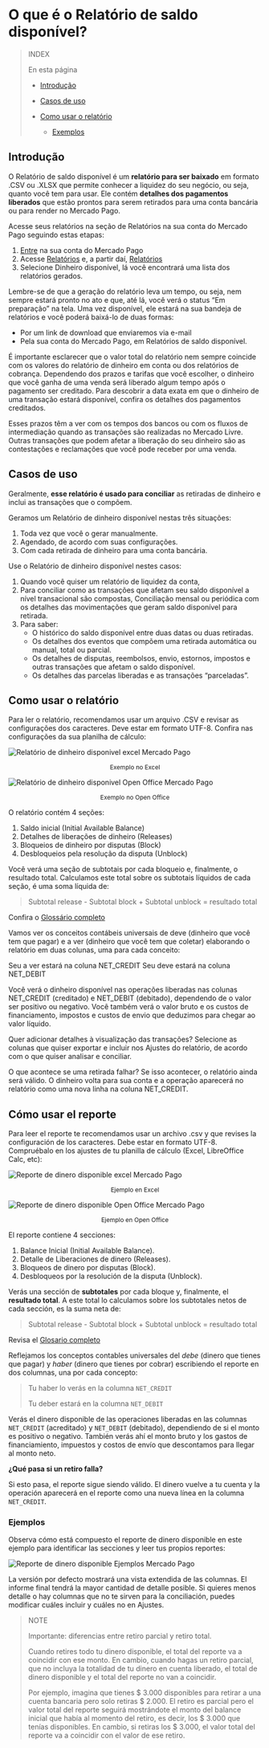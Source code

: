 # O que é o Relatório de saldo disponível?

> INDEX
>
> En esta página
>
> - [Introdução](#bookmark_introdução) 
>
> - [Casos de uso](#bookmark_casos_de_uso)
>
> - [Como usar o relatório](#bookmark_como_usar_o_relatório) 
>
>    + [Exemplos](#bookmark_exemplos)
>

## Introdução


O Relatório de saldo disponível é um **relatório para ser baixado** em formato .CSV ou .XLSX que permite conhecer a liquidez do seu negócio, ou seja, quanto você tem para usar. Ele contém **detalhes dos pagamentos liberados** que estão prontos para serem retirados para uma conta bancária ou para render no Mercado Pago.


Acesse seus relatórios na seção de Relatórios na sua conta do Mercado Pago seguindo estas etapas:
1. [Entre](https://www.mercadolivre.com/jms/mlb/lgz/msl/login/H4sIAAAAAAAEAy2NQQ7DIAwE_-JzlNw59iPIIQ5BhRoZR7SK8veaqscd744vyBzTy-unEjigd80pJIUJakbdWYpPmx1KNdSS0j_mdVRQsJCSNHDXEEXaHmSjodoxN7ISnnr4PXM39vtlLLKFQ7U2tyy997mQBNy4YuQ5cJlXWeCezNHUq2B4glM56f4CVo_Sya8AAAA/user) na sua conta do Mercado Pago
1. Acesse [Relatórios](https://www.mercadopago.com/mlb/account/movements) e, a partir daí, [Relatórios](https://www.mercadopago.com/mlb/account/movements)
1. Selecione Dinheiro disponível, lá você encontrará uma lista dos relatórios gerados.

Lembre-se de que a geração do relatório leva um tempo, ou seja, nem sempre estará pronto no ato e que, até lá, você verá o status “Em preparação” na tela. Uma vez disponível, ele estará na sua bandeja de relatórios e você poderá baixá-lo de duas formas:
* Por um link de download que enviaremos via e-mail
* Pela sua conta do Mercado Pago, em Relatórios de saldo disponível.

É importante esclarecer que o valor total do relatório nem sempre coincide com os valores do relatório de dinheiro em conta ou dos relatórios de cobrança. Dependendo dos prazos e tarifas que você escolher, o dinheiro que você ganha de uma venda será liberado algum tempo após o pagamento ser creditado. Para descobrir a data exata em que o dinheiro de uma transação estará disponível, confira os detalhes dos pagamentos creditados.

Esses prazos têm a ver com os tempos dos bancos ou com os fluxos de intermediação quando as transações são realizadas no Mercado Livre. Outras transações que podem afetar a liberação do seu dinheiro são as contestações e reclamações que você pode receber por uma venda.

## Casos de uso

Geralmente, **esse relatório é usado para conciliar** as retiradas de dinheiro e inclui as transações que o compõem.

Geramos um Relatório de dinheiro disponível nestas três situações:
1. Toda vez que você o gerar manualmente.
1. Agendado, de acordo com suas configurações.
1. Com cada retirada de dinheiro para uma conta bancária.

Use o Relatório de dinheiro disponível nestes casos:
1. Quando você quiser um relatório de liquidez da conta,
1. Para conciliar como as transações que afetam seu saldo disponível a nível transacional são compostas,
Conciliação mensal ou periódica com os detalhes das movimentações que geram saldo disponível para retirada.
1. Para saber:
    + O histórico do saldo disponível entre duas datas ou duas retiradas.
    + Os detalhes dos eventos que compõem uma retirada automática ou manual, total ou parcial.
    + Os detalhes de disputas, reembolsos, envio, estornos, impostos e outras transações que afetam o saldo disponível.
    + Os detalhes das parcelas liberadas e as transações “parceladas”.


## Como usar o relatório

Para ler o relatório, recomendamos usar um arquivo .CSV e revisar as configurações dos caracteres. Deve estar em formato UTF-8. Confira nas configurações da sua planilha de cálculo:

![Relatório de dinheiro disponivel excel Mercado Pago](/images/manage-account/reports/ms-excel.png)
<p style="text-align:center;font-size:12px;">Exemplo no Excel</p>

![Relatório de dinheiro disponivel Open Office Mercado Pago](/images/manage-account/reports/open-office.png)
<p style="text-align:center;font-size:12px;">Exemplo no Open Office</p>

O relatório contém 4 seções:
1. Saldo inicial (Initial Available Balance)
1. Detalhes de liberações de dinheiro (Releases)
1. Bloqueios de dinheiro por disputas (Block)
1. Desbloqueios pela resolução da disputa (Unblock)

Você verá uma seção de subtotais por cada bloqueio e, finalmente, o resultado total. Calculamos este total sobre os subtotais líquidos de cada seção, é uma soma líquida de: 

> Subtotal release - Subtotal block + Subtotal unblock = resultado total

Confira o [Glossário completo](https://www.mercadopago.com/mla/pt/guides/manage-account/reports/available-money-reports/#bookmark_glosario)

Vamos ver os conceitos contábeis universais de deve (dinheiro que você tem que pagar) e a ver (dinheiro que você tem que coletar) elaborando o relatório em duas colunas, uma para cada conceito: 

Seu a ver estará na coluna NET_CREDIT
Seu deve estará na coluna NET_DEBIT

Você verá o dinheiro disponível nas operações liberadas nas colunas NET_CREDIT (creditado) e NET_DEBIT (debitado), dependendo de o valor ser positivo ou negativo. Você também verá o valor bruto e os custos de financiamento, impostos e custos de envio que deduzimos para chegar ao valor líquido.

Quer adicionar detalhes à visualização das transações? Selecione as colunas que quiser exportar e incluir nos Ajustes do relatório, de acordo com o que quiser analisar e conciliar. 

O que acontece se uma retirada falhar?
Se isso acontecer, o relatório ainda será válido. O dinheiro volta para sua conta e a operação aparecerá no relatório como uma nova linha na coluna NET_CREDIT.

## Cómo usar el reporte

Para leer el reporte te recomendamos usar un archivo .csv y que revises la configuración de los caracteres. Debe estar en formato UTF-8. Compruébalo en los ajustes de tu planilla de cálculo (Excel, LibreOffice Calc, etc): 

![Reporte de dinero disponible excel Mercado Pago](/images/manage-account/reports/ms-excel.png)
<p style="text-align:center;font-size:12px;">Ejemplo en Excel </p>

![Reporte de dinero disponible Open Office Mercado Pago](/images/manage-account/reports/open-office.png)
<p style="text-align:center;font-size:12px;">Ejemplo en Open Office </p>


El reporte contiene 4 secciones:
1. Balance Inicial (Initial Available Balance).
1. Detalle de Liberaciones de dinero (Releases).
1. Bloqueos de dinero por disputas (Block).
1. Desbloqueos por la resolución de la disputa (Unblock).

Verás una sección de **subtotales** por cada bloque y, finalmente, el **resultado total**. A este total lo calculamos sobre los subtotales netos de cada sección, es la suma neta de: 

> Subtotal release - Subtotal block + Subtotal unblock = resultado total

Revisa el [Glosario completo](guides/manage-account/reports/available-money-reports/#bookmark_glosario)

Reflejamos los conceptos contables universales del *debe* (dinero que tienes que pagar) y *haber* (dinero que tienes por cobrar) escribiendo el reporte en dos columnas, una por cada concepto:  


> Tu haber lo verás en la columna `NET_CREDIT`
>
> Tu deber estará en la columna `NET_DEBIT`


Verás el dinero disponible de las operaciones liberadas en las columnas `NET_CREDIT` (acreditado) y `NET_DEBIT` (debitado), dependiendo de si el monto es positivo o negativo. También verás ahí el monto bruto y los gastos de financiamiento, impuestos y costos de envío que descontamos para llegar al monto neto.

**¿Qué pasa si un retiro falla?**

Si esto pasa, el reporte sigue siendo válido. El dinero vuelve a tu cuenta y la operación aparecerá en el reporte como una nueva línea en la columna `NET_CREDIT`.

### Ejemplos

Observa cómo está compuesto el reporte de dinero disponible en este ejemplo para identificar las secciones y leer tus propios reportes:

![Reporte de dinero disponible Ejemplos Mercado Pago](/images/manage-account/reports/examples.png)

La versión por defecto mostrará una vista extendida de las columnas. El informe final tendrá la mayor cantidad de detalle posible. Si quieres menos detalle o hay columnas que no te sirven para la conciliación, puedes modificar cuáles incluir y cuáles no en Ajustes.  


> NOTE 
> 
> Importante: diferencias entre retiro parcial y retiro total.
> 
> Cuando retires todo tu dinero disponible, el total del reporte va a coincidir con ese monto. En cambio, cuando hagas un retiro parcial, que no incluya la totalidad de tu dinero en cuenta liberado, el total de dinero disponible y el total del reporte no van a coincidir.
>
>Por ejemplo, imagina que tienes $ 3.000 disponibles para retirar a una cuenta bancaria pero solo retiras $ 2.000. El retiro es parcial pero el valor total del reporte seguirá mostrándote el monto del balance inicial que había al momento del retiro, es decir, los $ 3.000 que tenías disponibles. En cambio, si retiras los $ 3.000, el valor total del reporte va a coincidir con el valor de ese retiro.
>
